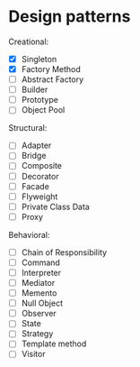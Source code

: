 # Design patterns

Creational:

- [x] Singleton
- [x] Factory Method
- [ ] Abstract Factory
- [ ] Builder
- [ ] Prototype
- [ ] Object Pool

Structural:

- [ ] Adapter
- [ ] Bridge
- [ ] Composite
- [ ] Decorator
- [ ] Facade
- [ ] Flyweight
- [ ] Private Class Data
- [ ] Proxy

Behavioral:

- [ ] Chain of Responsibility
- [ ] Command
- [ ] Interpreter
- [ ] Mediator
- [ ] Memento
- [ ] Null Object
- [ ] Observer
- [ ] State
- [ ] Strategy
- [ ] Template method
- [ ] Visitor
